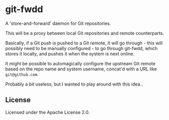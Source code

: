 # git-fwdd

A 'store-and-forward' daemon for Git repositories.

This will be a proxy between local Git repositories and remote counterparts.

Basically, if a Git push is pushed to a Git remote, it will go
through - this will possibly need to be manually configured - to go
through git-fwdd, which stores it locally, and pushes it when the
system is next online.

It might be possible to automagically configure the upstream Git
remote based on the repo name and system username, concat'd with a URL
like `git@github.com`.

Probably a _bit_ useless, but I wanted to play around with this idea..

## License

Licensed under the Apache License 2.0.
